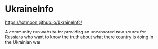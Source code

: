 # UkraineInfo

https://axtmoon.github.io/UkraineInfo/

A community run website for providing an uncensored new source for Russians who want to know the truth about what there country is doing in the Ukrainian war
